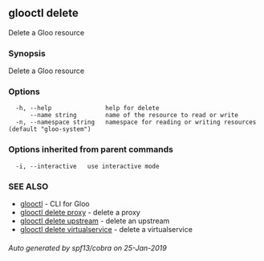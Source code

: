 ## glooctl delete

Delete a Gloo resource

### Synopsis

Delete a Gloo resource

### Options

```
  -h, --help               help for delete
      --name string        name of the resource to read or write
  -n, --namespace string   namespace for reading or writing resources (default "gloo-system")
```

### Options inherited from parent commands

```
  -i, --interactive   use interactive mode
```

### SEE ALSO

* [glooctl](glooctl.md)	 - CLI for Gloo
* [glooctl delete proxy](glooctl_delete_proxy.md)	 - delete a proxy
* [glooctl delete upstream](glooctl_delete_upstream.md)	 - delete an upstream
* [glooctl delete virtualservice](glooctl_delete_virtualservice.md)	 - delete a virtualservice

###### Auto generated by spf13/cobra on 25-Jan-2019
